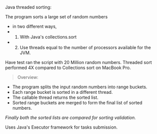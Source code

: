 Java threaded sorting:

The program sorts a large set of random numbers
 * in two different ways,
 * 1) With Java's collections.sort
 * 2) Use threads equal to the number of processors available for the JVM.
 
  Have test ran the script with 20 Million random numbers.
  Threaded sort performed 4X compared to Collections sort on MacBook Pro.
  
  > Overview:
  * The program splits the input random numbers into range buckets.
  * Each range bucket is sorted in a different thread.
  * The callable thread returns the sorted list.
  * Sorted range buckets are merged to form the final list of sorted numbers.
  
  *Finally both the sorted lists are compared for sorting validation.*
  
  Uses Java's Executor framework for tasks submission. 
